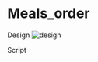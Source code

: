# Meals_order

Design
![design](https://user-images.githubusercontent.com/56545375/197305367-25680b6a-ffc3-4034-90e2-fe0b826021fe.png)

Script 